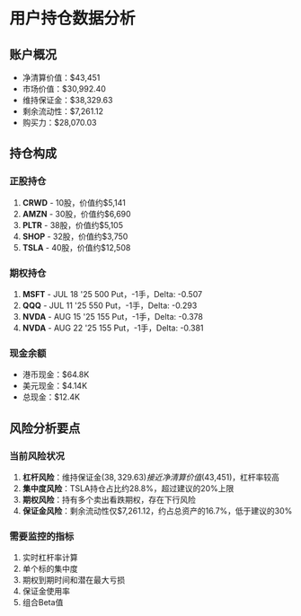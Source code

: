 # 用户持仓数据分析

## 账户概况
- 净清算价值：$43,451
- 市场价值：$30,992.40
- 维持保证金：$38,329.63
- 剩余流动性：$7,261.12
- 购买力：$28,070.03

## 持仓构成

### 正股持仓
1. **CRWD** - 10股，价值约$5,141
2. **AMZN** - 30股，价值约$6,690
3. **PLTR** - 38股，价值约$5,105
4. **SHOP** - 32股，价值约$3,750
5. **TSLA** - 40股，价值约$12,508

### 期权持仓
1. **MSFT** - JUL 18 '25 500 Put，-1手，Delta: -0.507
2. **QQQ** - JUL 11 '25 550 Put，-1手，Delta: -0.293
3. **NVDA** - AUG 15 '25 155 Put，-1手，Delta: -0.378
4. **NVDA** - AUG 22 '25 155 Put，-1手，Delta: -0.381

### 现金余额
- 港币现金：$64.8K
- 美元现金：$4.14K
- 总现金：$12.4K

## 风险分析要点

### 当前风险状况
1. **杠杆风险**：维持保证金($38,329.63)接近净清算价值($43,451)，杠杆率较高
2. **集中度风险**：TSLA持仓占比约28.8%，超过建议的20%上限
3. **期权风险**：持有多个卖出看跌期权，存在下行风险
4. **保证金风险**：剩余流动性仅$7,261.12，约占总资产的16.7%，低于建议的30%

### 需要监控的指标
1. 实时杠杆率计算
2. 单个标的集中度
3. 期权到期时间和潜在最大亏损
4. 保证金使用率
5. 组合Beta值


